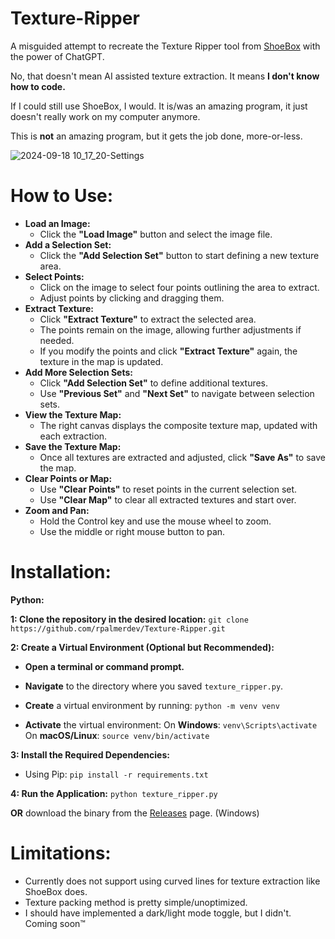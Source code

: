 # Texture-Ripper
A misguided attempt to recreate the Texture Ripper tool from [ShoeBox](https://renderhjs.net/shoebox/) with the power of ChatGPT.

No, that doesn't mean AI assisted texture extraction. It means **I don't know how to code.**

If I could still use ShoeBox, I would. It is/was an amazing program, it just doesn't really work on my computer anymore.

This is **not** an amazing program, but it gets the job done, more-or-less. 

![2024-09-18 10_17_20-Settings](https://github.com/user-attachments/assets/17da90ec-4a2d-43b1-bd3f-53facecc2e92)

# How to Use:

- **Load an Image:**
    - Click the **"Load Image"** button and select the image file.
- **Add a Selection Set:**
    - Click the **"Add Selection Set"** button to start defining a new texture area.
- **Select Points:**
    - Click on the image to select four points outlining the area to extract.
    - Adjust points by clicking and dragging them.
- **Extract Texture:**
    - Click **"Extract Texture"** to extract the selected area.
    - The points remain on the image, allowing further adjustments if needed.
    - If you modify the points and click **"Extract Texture"** again, the texture in the map is updated.
- **Add More Selection Sets:**
    - Click **"Add Selection Set"** to define additional textures.
    - Use **"Previous Set"** and **"Next Set"** to navigate between selection sets.
- **View the Texture Map:**
    - The right canvas displays the composite texture map, updated with each extraction.
- **Save the Texture Map:**
    - Once all textures are extracted and adjusted, click **"Save As"** to save the map.
- **Clear Points or Map:**
    - Use **"Clear Points"** to reset points in the current selection set.
    - Use **"Clear Map"** to clear all extracted textures and start over.
- **Zoom and Pan:**
    - Hold the Control key and use the mouse wheel to zoom.
    - Use the middle or right mouse button to pan.

# Installation:

**Python:**

**1: Clone the repository in the desired location:**
`git clone https://github.com/rpalmerdev/Texture-Ripper.git`

**2: Create a Virtual Environment (Optional but Recommended):**

- **Open a terminal or command prompt.**
    
- **Navigate** to the directory where you saved `texture_ripper.py`.
    
- **Create** a virtual environment by running:
  `python -m venv venv`
  
- **Activate** the virtual environment:
  On **Windows**:
  `venv\Scripts\activate`
  On **macOS/Linux**:
  `source venv/bin/activate`

**3: Install the Required Dependencies:**
- Using Pip:
  `pip install -r requirements.txt`

**4: Run the Application:**
`python texture_ripper.py`

**OR** download the binary from the [Releases](https://github.com/rpalmerdev/Texture-Ripper/releases/tag/v1.0.0) page. (Windows)

# Limitations:

- Currently does not support using curved lines for texture extraction like ShoeBox does.
- Texture packing method is pretty simple/unoptimized. 
- I should have implemented a dark/light mode toggle, but I didn't. Coming soon™
